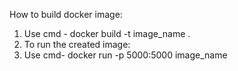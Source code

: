 How to build docker image:
1. Use cmd - docker build -t image_name .
2. To run the created image:
3. Use cmd- docker run -p 5000:5000 image_name
